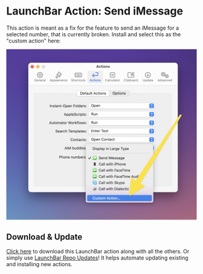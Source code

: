 # LaunchBar Action: Send iMessage

This action is meant as a fix for the feature to send an iMessage for a selected number, that is currently broken. Install and select this as the "custom action" here:

<img src="01.jpg" width="676"/>

## Download & Update

[Click here](https://github.com/Ptujec/LaunchBar/archive/refs/heads/master.zip) to download this LaunchBar action along with all the others. Or simply use [LaunchBar Repo Updates](https://github.com/Ptujec/LaunchBar/tree/master/LB-Repo-Updates#launchbar-repo-updates-action)! It helps automate updating existing and installing new actions.